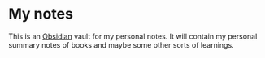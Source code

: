 # My notes


This is an [Obsidian](https://obsidian.md) vault for my personal notes. It will contain my personal summary notes of books and maybe some other sorts of learnings. 
